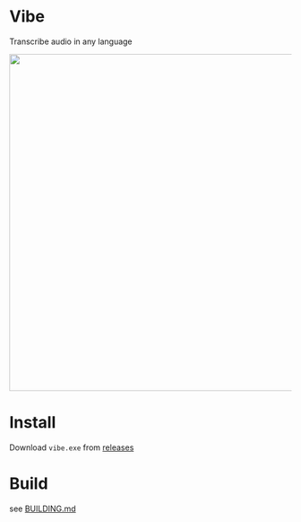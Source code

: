 # Vibe

Transcribe audio in any language

<img src="https://github.com/thewh1teagle/vibe/assets/61390950/f11a1a39-8912-4f1c-a0fe-39de1a7ba1e0" width=600>

# Install

Download `vibe.exe` from [releases](https://github.com/thewh1teagle/vibe/releases)

# Build

see [BUILDING.md](BUILDING.md)
